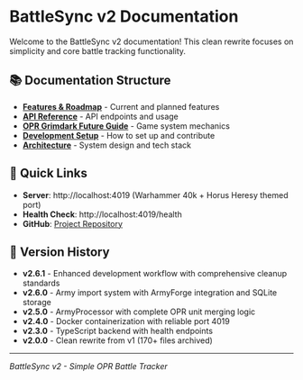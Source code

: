 # BattleSync v2 Documentation

Welcome to the BattleSync v2 documentation! This clean rewrite focuses on simplicity and core battle tracking functionality.

## 📚 Documentation Structure

- **[Features & Roadmap](features.md)** - Current and planned features
- **[API Reference](api.md)** - API endpoints and usage  
- **[OPR Grimdark Future Guide](opr-guide.md)** - Game system mechanics
- **[Development Setup](development.md)** - How to set up and contribute
- **[Architecture](architecture.md)** - System design and tech stack

## 🎯 Quick Links

- **Server**: http://localhost:4019 (Warhammer 40k + Horus Heresy themed port)
- **Health Check**: http://localhost:4019/health
- **GitHub**: [Project Repository](https://github.com/Majawat/battlesync)

## 🔄 Version History

- **v2.6.1** - Enhanced development workflow with comprehensive cleanup standards
- **v2.6.0** - Army import system with ArmyForge integration and SQLite storage
- **v2.5.0** - ArmyProcessor with complete OPR unit merging logic  
- **v2.4.0** - Docker containerization with reliable port 4019
- **v2.3.0** - TypeScript backend with health endpoints
- **v2.0.0** - Clean rewrite from v1 (170+ files archived)

---

*BattleSync v2 - Simple OPR Battle Tracker*